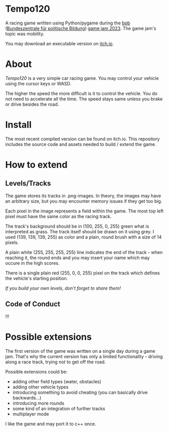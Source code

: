 # Tempo120

A racing game written using Python/pygame during the [bpb](https://www.bpb.de/) ([Bundeszentrale für politische Bildung](https://www.bpb.de/)) [game jam 2023](https://www.bpb.de/veranstaltungen/veranstaltungskalender/518950/bpb-game-jam-2023/). The game jam's topic was mobility.

You may download an executable version on [itch.io](https://dkrajzew.itch.io/tempo120).

# About

_Tempo120_ is a very simple car racing game. You may control your vehicle using the cursor keys or WASD.

The higher the speed the more difficult is it to control the vehicle. You do not need to accelerate all the time. The speed stays same unless you brake or drive besides the road.

# Install

The most recent compiled version can be found on itch.io. This repository includes the source code and assets needed to build / extend the game.

# How to extend

## Levels/Tracks

The game stores its tracks in .png-images. In theory, the images may have an arbitrary size, but you may encounter memory issues if they get too big.

Each pixel in the image represents a field within the game. The most top left pixel must have the same color as the racing track.

The track's background should be in (100, 255, 0, 255) green what is interpreted as grass. The track itself should be drawn on it using grey. I used (139, 139, 139, 255) as color and a plain, round brush with a size of 14 pixels.

A plain white (255, 255, 255, 255) line indicates the end of the track - when reaching it, the round ends and you may insert your name which may occure in the high scores.

There is a single plain red (255, 0, 0, 255) pixel on the track which defines the vehicle's starting position.

_If you build your own levels, don't forget to share them!_

## Code of Conduct

!!!


# Possible extensions

The first version of the game was written on a single day during a game jam. That's why the current version has only a limited functionality - driving along a race track, trying not to get off the road.

Possible extensions could be:

* adding other field types (water, obstacles)
* adding other vehicle types
* introducing something to avoid cheating (you can basically drive backwards...)
* introducing more rounds
* some kind of an integration of further tracks
* multiplayer mode

I like the game and may port it to c++ once.

